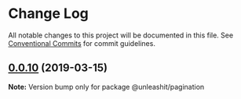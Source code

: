 # Change Log

All notable changes to this project will be documented in this file.
See [Conventional Commits](https://conventionalcommits.org) for commit guidelines.

## [0.0.10](https://github.com/unleashit/npm-library/compare/@unleashit/pagination@0.0.9...@unleashit/pagination@0.0.10) (2019-03-15)

**Note:** Version bump only for package @unleashit/pagination
